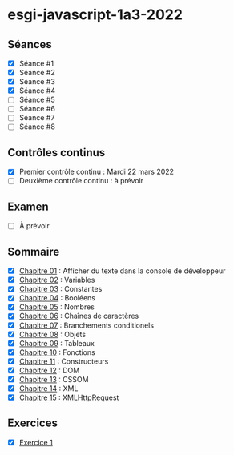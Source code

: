 # esgi-javascript-1a3-2022

## Séances

- [X] Séance #1
- [X] Séance #2
- [X] Séance #3
- [X] Séance #4
- [ ] Séance #5
- [ ] Séance #6
- [ ] Séance #7
- [ ] Séance #8

## Contrôles continus

- [X] Premier contrôle continu :  Mardi 22 mars 2022
- [ ] Deuxième contrôle continu : à prévoir

## Examen

- [ ] À prévoir

## Sommaire

- [X] [Chapitre 01](./chapitre-01) : Afficher du texte dans la console de développeur
- [X] [Chapitre 02](./chapitre-02) : Variables
- [X] [Chapitre 03](./chapitre-03) : Constantes
- [X] [Chapitre 04](./chapitre-04) : Booléens
- [X] [Chapitre 05](./chapitre-05) : Nombres
- [X] [Chapitre 06](./chapitre-06) : Chaînes de caractères
- [X] [Chapitre 07](./chapitre-07) : Branchements conditionels
- [X] [Chapitre 08](./chapitre-08) : Objets
- [X] [Chapitre 09](./chapitre-09) : Tableaux
- [X] [Chapitre 10](./chapitre-10) : Fonctions
- [X] [Chapitre 11](./chapitre-11) : Constructeurs
- [X] [Chapitre 12](./chapitre-12) : DOM
- [X] [Chapitre 13](./chapitre-13) : CSSOM
- [X] [Chapitre 14](./chapitre-14) : XML
- [X] [Chapitre 15](./chapitre-15) : XMLHttpRequest

## Exercices

- [X] [Exercice 1](./exercice-1)
